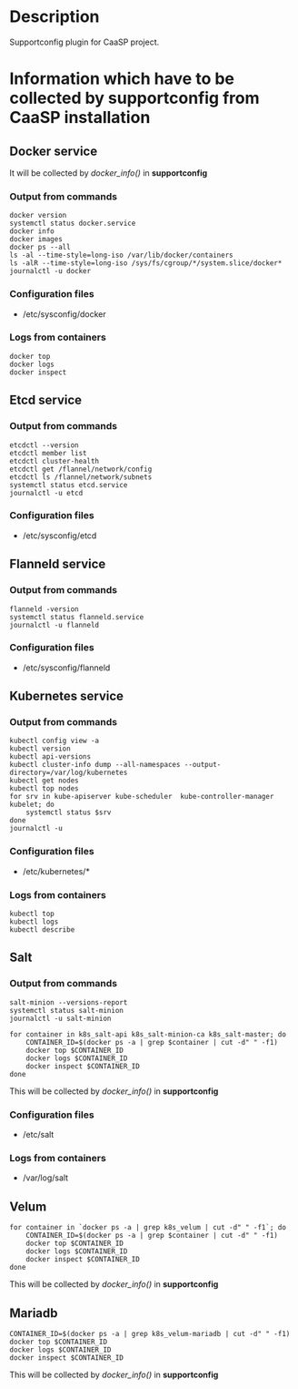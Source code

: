 # Description

Supportconfig plugin for CaaSP project.



# Information which have to be collected by supportconfig from CaaSP installation

## Docker service
It will be collected by *docker_info()* in **supportconfig**

### Output from commands
```
docker version
systemctl status docker.service
docker info
docker images
docker ps --all
ls -al --time-style=long-iso /var/lib/docker/containers
ls -alR --time-style=long-iso /sys/fs/cgroup/*/system.slice/docker*
journalctl -u docker
```

### Configuration files
* /etc/sysconfig/docker

### Logs from containers
```
docker top 
docker logs
docker inspect
```

## Etcd service
### Output from commands
```
etcdctl --version
etcdctl member list
etcdctl cluster-health
etcdctl get /flannel/network/config
etcdctl ls /flannel/network/subnets
systemctl status etcd.service
journalctl -u etcd
```

### Configuration files
* /etc/sysconfig/etcd

## Flanneld service
### Output from commands
```
flanneld -version
systemctl status flanneld.service
journalctl -u flanneld
```

### Configuration files
* /etc/sysconfig/flanneld

## Kubernetes service
### Output from commands
```
kubectl config view -a
kubectl version
kubectl api-versions
kubectl cluster-info dump --all-namespaces --output-directory=/var/log/kubernetes
kubectl get nodes
kubectl top nodes
for srv in kube-apiserver kube-scheduler  kube-controller-manager kubelet; do
    systemctl status $srv
done
journalctl -u
```

### Configuration files
* /etc/kubernetes/*

### Logs from containers
```
kubectl top 
kubectl logs
kubectl describe
```

## Salt
### Output from commands
```
salt-minion --versions-report
systemctl status salt-minion
journalctl -u salt-minion
```

```
for container in k8s_salt-api k8s_salt-minion-ca k8s_salt-master; do
    CONTAINER_ID=$(docker ps -a | grep $container | cut -d" " -f1)
    docker top $CONTAINER_ID
    docker logs $CONTAINER_ID
    docker inspect $CONTAINER_ID
done
```
This will be collected by *docker_info()* in **supportconfig**

### Configuration files
* /etc/salt

### Logs from containers
* /var/log/salt

## Velum
```
for container in `docker ps -a | grep k8s_velum | cut -d" " -f1`; do
    CONTAINER_ID=$(docker ps -a | grep $container | cut -d" " -f1)
    docker top $CONTAINER_ID
    docker logs $CONTAINER_ID
    docker inspect $CONTAINER_ID
done
```
This will be collected by *docker_info()* in **supportconfig**

## Mariadb
```
CONTAINER_ID=$(docker ps -a | grep k8s_velum-mariadb | cut -d" " -f1)
docker top $CONTAINER_ID
docker logs $CONTAINER_ID
docker inspect $CONTAINER_ID
```
This will be collected by *docker_info()* in **supportconfig**
